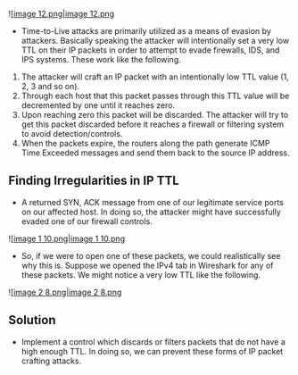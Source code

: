 ![[image 12.png|image 12.png](../../../../../Image/image%2012.png)

- Time-to-Live attacks are primarily utilized as a means of evasion by attackers. Basically speaking the attacker will intentionally set a very low TTL on their IP packets in order to attempt to evade firewalls, IDS, and IPS systems. These work like the following.

1. The attacker will craft an IP packet with an intentionally low TTL value (1, 2, 3 and so on).
2. Through each host that this packet passes through this TTL value will be decremented by one until it reaches zero.
3. Upon reaching zero this packet will be discarded. The attacker will try to get this packet discarded before it reaches a firewall or filtering system to avoid detection/controls.
4. When the packets expire, the routers along the path generate ICMP Time Exceeded messages and send them back to the source IP address.

## **Finding Irregularities in IP TTL**

- A returned SYN, ACK message from one of our legitimate service ports on our affected host. In doing so, the attacker might have successfully evaded one of our firewall controls.

![[image 1 10.png|image 1 10.png](../../../../../Image/image%201%2010.png)

- So, if we were to open one of these packets, we could realistically see why this is. Suppose we opened the IPv4 tab in Wireshark for any of these packets. We might notice a very low TTL like the following.

![[image 2 8.png|image 2 8.png](../../../../../Image/image%202%208.png)

## Solution

- Implement a control which discards or filters packets that do not have a high enough TTL. In doing so, we can prevent these forms of IP packet crafting attacks.